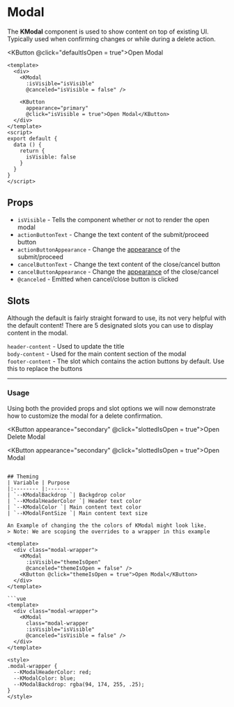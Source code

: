 # Modal

The **KModal** component is used to show content on top of existing UI. Typically used when confirming changes or while during a delete action. 

<KButton @click="defaultIsOpen = true">Open Modal</KButton>

<template>
  <KModal
    :isVisible="defaultIsOpen"
    @canceled="defaultIsOpen = false" />
</template>

```vue
<template>
  <div>
    <KModal
      :isVisible="isVisible"
      @canceled="isVisible = false" />
    
    <KButton
      appearance="primary"
      @click="isVisible = true">Open Modal</KButton>
  </div>
</template>
<script>
export default {
  data () {
    return {
      isVisible: false
    }
  }
}
</script>
```

## Props
-  `isVisible` - Tells the component whether or not to render the open modal
- `actionButtonText` - Change the text content of the submit/proceed button
- `actionButtonAppearance` - Change the [appearance](/components/button.html#props) of the submit/proceed
- `cancelButtonText` - Change the text content of the close/cancel button
- `cancelButtonAppearance` - Change the [appearance](/components/button.html#props) of the close/cancel
- `@canceled` - Emitted when cancel/close button is clicked

## Slots
Although the default is fairly straight forward to use, its not very helpful with the default
content! There are 5 designated slots you can use to display content in the modal.

`header-content` - Used to update the title  
`body-content` - Used for the main content section of the modal  
`footer-content` - The slot which contains the action buttons by default. Use this
to replace the buttons

---
### Usage

Using both the provided props and slot options we will now demonstrate how to customize the modal for a delete confirmation.

<KButton
  appearance="secondary"
  @click="slottedIsOpen = true">Open Delete Modal</KButton>
<template>
  <KModal
    :isVisible="slottedIsOpen"
    actionButtonText="Delete"
    actionButtonAppearance="danger"
    @canceled="slottedIsOpen = false">
    <template slot="header-content">Delete Item</template>
    <template slot="body-content">Are you sure you wan't to delete this item? This action can not be undone.</template>
  </KModal>
</template>

<KButton
  appearance="secondary"
  @click="slottedIsOpen = true">Open Modal</KButton>
<template>
  <KModal
    :isVisible="isVisible"
    actionButtonText="Delete"
    actionButtonAppearance="danger"
    @canceled="slottedIsOpen = false">
    <template slot="header-content">Delete Item</template>
    <template slot="body-content">Are you sure you wan't to delete this item? This action can not be undone.</template>
  </KModal>
</template>
```

## Theming
| Variable | Purpose
|:-------- |:-------
| `--KModalBackdrop `| Backgdrop color
| `--KModalHeaderColor `| Header text color
| `--KModalColor `| Main content text color
| `--KModalFontSize `| Main content text size

An Example of changing the the colors of KModal might look like.  
> Note: We are scoping the overrides to a wrapper in this example

<template>
  <div class="modal-wrapper">
    <KModal
      :isVisible="themeIsOpen"
      @canceled="themeIsOpen = false" />
    <KButton @click="themeIsOpen = true">Open Modal</KButton>
  </div>
</template>

```vue
<template>
  <div class="modal-wrapper">
    <KModal
      class="modal-wrapper
      :isVisible="isVisible"
      @canceled="isVisible = false" />
  </div>
</template>

<style>
.modal-wrapper {
  --KModalHeaderColor: red;
  --KModalColor: blue;
  --KModalBackdrop: rgba(94, 174, 255, .25);
}
</style>
```

<script>
export default {
  data () {
    return {
      defaultIsOpen: false,
      slottedIsOpen: false,
      propsIsOpen: false,
      themeIsOpen: false
    }
  }
}
</script>

<style scoped lang="scss">
.modal-wrapper {
  --KModalHeaderColor: red;
  --KModalColor: blue;
  --KModalBackdrop: rgba(94, 174, 255, .25);
}
</style>
